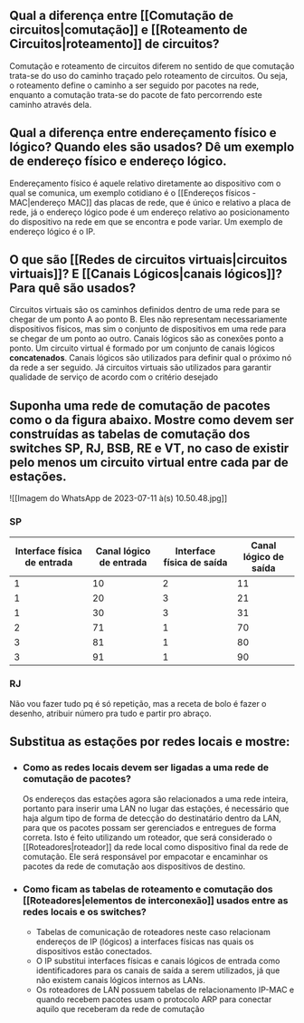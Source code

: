 ## Qual a diferença entre [[Comutação de circuitos|comutação]] e [[Roteamento de Circuitos|roteamento]] de circuitos?

Comutação e roteamento de circuitos diferem no sentido de que comutação trata-se do uso do caminho traçado pelo roteamento de circuitos. Ou seja, o roteamento define o caminho a ser seguido por pacotes na rede, enquanto a comutação trata-se do pacote de fato percorrendo este caminho através dela.

## Qual a diferença entre endereçamento físico e lógico? Quando eles são usados? Dê um exemplo de endereço físico e endereço lógico.

Endereçamento físico é aquele relativo diretamente ao dispositivo com o qual se comunica, um exemplo cotidiano é o [[Endereços físicos - MAC|endereço MAC]] das placas de rede, que é único e relativo a placa de rede, já o endereço lógico pode é um endereço relativo ao posicionamento do dispositivo na rede em que se encontra e pode variar. Um exemplo de endereço lógico é o IP.

## O que são [[Redes de circuitos virtuais|circuitos virtuais]]? E [[Canais Lógicos|canais lógicos]]? Para quê são usados?

Circuitos virtuais são os caminhos definidos dentro de uma rede para se chegar de um ponto A ao ponto B. Eles não representam necessariamente dispositivos físicos, mas sim o conjunto de dispositivos em uma rede para se chegar de um ponto ao outro. Canais lógicos são as conexões ponto a ponto. Um circuito virtual é formado por um conjunto de canais lógicos **concatenados**.
Canais lógicos são utilizados para definir qual o próximo nó da rede a ser seguido. Já circuitos virtuais são utilizados para garantir qualidade de serviço de acordo com o critério desejado

## Suponha uma rede de comutação de pacotes como o da figura abaixo. Mostre como devem ser construídas as tabelas de comutação dos switches SP, RJ, BSB, RE e VT, no caso de existir pelo menos um circuito virtual entre cada par de estações.
![[Imagem do WhatsApp de 2023-07-11 à(s) 10.50.48.jpg]]
### SP

| Interface física de entrada | Canal lógico de entrada | Interface física de saída | Canal lógico de saída |
| --------------------------- | ----------------------- | ------------------------- | --------------------- |
| 1                           | 10                      | 2                         | 11                    |
| 1                           | 20                      | 3                         | 21                    |
| 1                           | 30                      | 3                         | 31                    |
| 2                           | 71                      | 1                         | 70                    |
| 3                           | 81                      | 1                         | 80                    |
| 3                           | 91                      | 1                         | 90                    |

### RJ 

Não vou fazer tudo pq é só repetição, mas a receta de bolo é fazer o desenho, atribuir número pra tudo e partir pro abraço.

## Substitua as estações por redes locais e mostre:
- ### Como as redes locais devem ser ligadas a uma rede de comutação de pacotes?
	Os endereços das estações agora são relacionados a uma rede inteira, portanto para inserir uma LAN no lugar das estações, é necessário que haja algum tipo de forma de detecção do destinatário dentro da LAN, para que os pacotes possam ser gerenciados e entregues de forma correta. Isto é feito utilizando um roteador, que será considerado o [[Roteadores|roteador]] da rede local como dispositivo final da rede de comutação. Ele será responsável por empacotar e encaminhar os pacotes da rede de comutação aos dispositivos de destino.
- ### Como ficam as tabelas de roteamento e comutação dos [[Roteadores|elementos de interconexão]] usados entre as redes locais e os switches?
	- Tabelas de comunicação de roteadores neste caso relacionam endereços de IP (lógicos) a interfaces físicas nas quais os dispositivos estão conectados. 
	- O IP substitui interfaces físicas e canais lógicos de entrada como identificadores para os canais de saída a serem utilizados, já que não existem canais lógicos internos as LANs.
	- Os roteadores de LAN possuem tabelas de relacionamento IP-MAC e quando recebem pacotes usam o protocolo ARP para conectar aquilo que receberam da rede de comutação
 